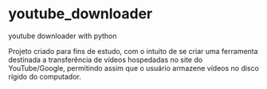 # youtube_downloader
youtube downloader with python

Projeto criado para fins de estudo, com o intuito de se criar uma ferramenta destinada a transferência de vídeos hospedadas no site do YouTube/Google, permitindo assim que o usuário armazene vídeos no disco rígido do computador.

